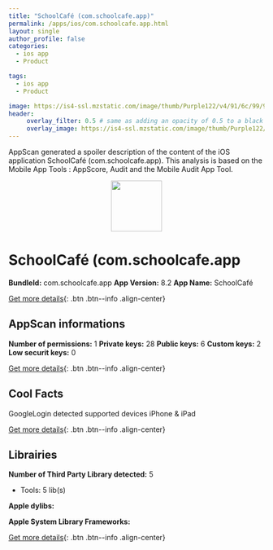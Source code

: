 ```yaml
---
title: "SchoolCafé (com.schoolcafe.app)"
permalink: /apps/ios/com.schoolcafe.app.html
layout: single
author_profile: false
categories: 
  - ios app 
  - Product 

tags: 
  - ios app 
  - Product 

image: https://is4-ssl.mzstatic.com/image/thumb/Purple122/v4/91/6c/99/916c9959-272d-bd23-93c4-5ba54ce9cf56/AppIcon-0-0-1x_U007emarketing-0-0-0-10-0-0-sRGB-0-0-0-GLES2_U002c0-512MB-85-220-0-0.png/512x512bb.jpg
header: 
     overlay_filter: 0.5 # same as adding an opacity of 0.5 to a black background
     overlay_image: https://is4-ssl.mzstatic.com/image/thumb/Purple122/v4/91/6c/99/916c9959-272d-bd23-93c4-5ba54ce9cf56/AppIcon-0-0-1x_U007emarketing-0-0-0-10-0-0-sRGB-0-0-0-GLES2_U002c0-512MB-85-220-0-0.png/512x512bb.jpg
---
```

AppScan generated a spoiler description of the content of the iOS application SchoolCafé (com.schoolcafe.app). This analysis is based on the Mobile App Tools : AppScore, Audit and the Mobile Audit App Tool.

  
  
<div style="text-align: center;"><img src="https://is4-ssl.mzstatic.com/image/thumb/Purple122/v4/91/6c/99/916c9959-272d-bd23-93c4-5ba54ce9cf56/AppIcon-0-0-1x_U007emarketing-0-0-0-10-0-0-sRGB-0-0-0-GLES2_U002c0-512MB-85-220-0-0.png/512x512bb.jpg" width="100" height="100"></div>  
  
# SchoolCafé (com.schoolcafe.app

**BundleId:** com.schoolcafe.app
**App Version:** 8.2
**App Name:** SchoolCafé


[Get more details](/pricing.html){: .btn .btn--info .align-center}  
  
## AppScan informations 

**Number of permissions:** 1
**Private keys:** 28
**Public keys:** 6
**Custom keys:** 2
**Low securit keys:** 0
  
[Get more details](/pricing.html){: .btn .btn--info .align-center}

## Cool Facts

GoogleLogin detected
supported devices iPhone & iPad
  
[Get more details](/pricing.html){: .btn .btn--info .align-center}

## Librairies 
**Number of Third Party Library detected:** 5
- Tools: 5 lib(s)

**Apple dylibs:**


**Apple System Library Frameworks:**


  
[Get more details](/pricing.html){: .btn .btn--info .align-center}

